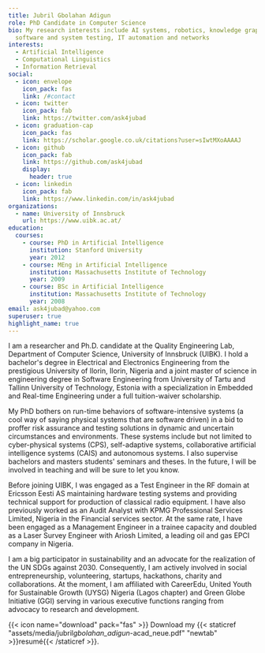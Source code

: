 ```yaml
---
title: Jubril Gbolahan Adigun
role: PhD Candidate in Computer Science
bio: My research interests include AI systems, robotics, knowledge graphs,
  software and system testing, IT automation and networks
interests:
  - Artificial Intelligence
  - Computational Linguistics
  - Information Retrieval
social:
  - icon: envelope
    icon_pack: fas
    link: /#contact
  - icon: twitter
    icon_pack: fab
    link: https://twitter.com/ask4jubad
  - icon: graduation-cap
    icon_pack: fas
    link: https://scholar.google.co.uk/citations?user=sIwtMXoAAAAJ
  - icon: github
    icon_pack: fab
    link: https://github.com/ask4jubad
    display:
      header: true
  - icon: linkedin
    icon_pack: fab
    link: https://www.linkedin.com/in/ask4jubad
organizations:
  - name: University of Innsbruck
    url: https://www.uibk.ac.at/
education:
  courses:
    - course: PhD in Artificial Intelligence
      institution: Stanford University
      year: 2012
    - course: MEng in Artificial Intelligence
      institution: Massachusetts Institute of Technology
      year: 2009
    - course: BSc in Artificial Intelligence
      institution: Massachusetts Institute of Technology
      year: 2008
email: ask4jubad@yahoo.com
superuser: true
highlight_name: true
---
```

<!--StartFragment-->

I am a researcher and Ph.D. candidate at the Quality Engineering Lab, Department of Computer Science, University of Innsbruck (UIBK). I hold a bachelor's degree in Electrical and Electronics Engineering from the prestigious University of Ilorin, Ilorin, Nigeria and a joint master of science in engineering degree in Software Engineering from University of Tartu and Tallinn University of Technology, Estonia with a specialization in Embedded and Real-time Engineering under a full tuition-waiver scholarship.

My PhD bothers on run-time behaviors of software-intensive systems (a cool way of saying physical systems that are software driven) in a bid to proffer risk assurance and testing solutions in dynamic and uncertain circumstances and environments. These systems include but not limited to cyber-physical systems (CPS), self-adaptive systems, collaborative artificial intelligence systems (CAIS) and autonomous systems. I also supervise bachelors and masters students' seminars and theses. In the future, I will be involved in teaching and will be sure to let you know.

​Before joining UIBK, I was engaged as a Test Engineer in the RF domain at Ericsson Eesti AS maintaining hardware testing systems and providing technical support for production of classical radio equipment. I have also previously worked as an Audit Analyst with KPMG Professional Services Limited, Nigeria in the Financial services sector. At the same rate, I have been engaged as a Management Engineer in a trainee capacity and doubled as a Laser Survey Engineer with Ariosh Limited, a leading oil and gas EPCI company in Nigeria.

I am a big participator in sustainability and an advocate for the realization of the UN SDGs against 2030. Consequently, I am actively involved in social entrepreneurship, volunteering, startups, hackathons, charity and collaborations. At the moment, I am affiliated with CareerEdu, United Youth for Sustainable Growth (UYSG) Nigeria (Lagos chapter) and Green Globe Initiative (GGI) serving in various executive functions ranging from advocacy to research and development.

<!--EndFragment-->

{{< icon name="download" pack="fas" >}} Download my {{< staticref "assets/media/jubril*gbolahan_adigun*-acad_neue.pdf" "newtab" >}}resumé{{< /staticref >}}.